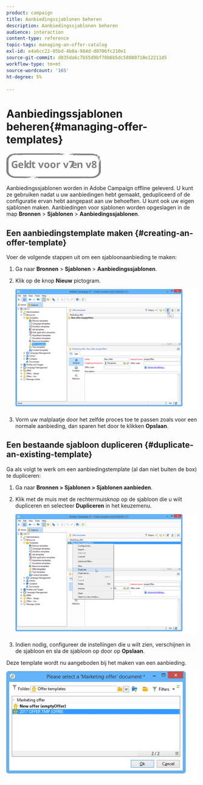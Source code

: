 ```yaml
---
product: campaign
title: Aanbiedingssjablonen beheren
description: Aanbiedingssjablonen beheren
audience: interaction
content-type: reference
topic-tags: managing-an-offer-catalog
exl-id: e4a6cc22-05bd-4b8a-984d-d0706fc210e1
source-git-commit: d835da6c7b55d9bf70b6b5dc58880718e12211d5
workflow-type: tm+mt
source-wordcount: '165'
ht-degree: 5%

---
```


# Aanbiedingssjablonen beheren{#managing-offer-templates}

![](../../assets/common.svg)

Aanbiedingssjablonen worden in Adobe Campaign offline geleverd. U kunt ze gebruiken nadat u uw aanbiedingen hebt gemaakt, gedupliceerd of de configuratie ervan hebt aangepast aan uw behoeften. U kunt ook uw eigen sjablonen maken. Aanbiedingen voor sjablonen worden opgeslagen in de map **Bronnen** > **Sjablonen** > **Aanbiedingssjablonen**.

## Een aanbiedingstemplate maken {#creating-an-offer-template}

Voer de volgende stappen uit om een sjabloonaanbieding te maken:

1. Ga naar **Bronnen** > **Sjablonen** > **Aanbiedingssjablonen**.
1. Klik op de knop **Nieuw** pictogram.

   ![](assets/offer_model_001.png)

1. Vorm uw malplaatje door het zelfde proces toe te passen zoals voor een normale aanbieding, dan sparen het door te klikken **Opslaan**.

## Een bestaande sjabloon dupliceren {#duplicate-an-existing-template}

Ga als volgt te werk om een aanbiedingstemplate (al dan niet buiten de box) te dupliceren:

1. Ga naar **Bronnen > Sjablonen > Sjablonen aanbieden**.
1. Klik met de muis met de rechtermuisknop op de sjabloon die u wilt dupliceren en selecteer **Dupliceren** in het keuzemenu.

   ![](assets/offer_model_002.png)

1. Indien nodig, configureer de instellingen die u wilt zien, verschijnen in de sjabloon en sla de sjabloon op door op **Opslaan**.

Deze template wordt nu aangeboden bij het maken van een aanbieding.

![](assets/offer_modelcreated_001.png)
